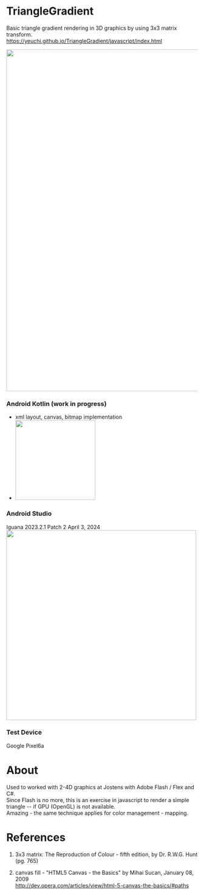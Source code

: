 # TriangleGradient
Basic triangle gradient rendering in 3D graphics by using 3x3 matrix transform. \
https://yeuchi.github.io/TriangleGradient/javascript/index.html

<img width="900" src="https://user-images.githubusercontent.com/1282659/126918850-f6125710-269f-46f9-bde3-3e5baee880b2.png">

### Android Kotlin (work in progress)
- xml layout, canvas, bitmap implementation
- <img width="210" src="https://github.com/yeuchi/TriangleGradient/assets/1282659/bacc50d8-77a6-4f30-bb90-296dcec40cb7">

### Android Studio
Iguana 2023.2.1 Patch 2 April 3, 2024\
<img width="500" src="https://github.com/yeuchi/LinearRegression/assets/1282659/4faf30c4-4425-4201-846b-b5bd32c9fc42"/>

### Test Device
Google Pixel6a 

# About

Used to worked with 2-4D graphics at Jostens with Adobe Flash / Flex and C#.\
Since Flash is no more, this is an exercise in javascript to render a simple triangle -- if GPU (OpenGL) is not available. \
Amazing - the same technique applies for color management - mapping.

# References

1. 3x3 matrix:	The Reproduction of Colour - fifth edition, by Dr. R.W.G. Hunt (pg. 765)

2. canvas fill - "HTML5 Canvas - the Basics" by Mihai Sucan, January 08, 2009 \
http://dev.opera.com/articles/view/html-5-canvas-the-basics/#paths
